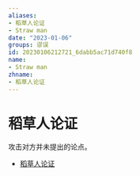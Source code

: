 ```yaml
---
aliases:
- 稻草人论证
- Straw man
date: "2023-01-06"
groups: 谬误
id: 20230106212721_6dabb5ac71d740f8
name:
- Straw man
zhname:
- 稻草人论证
---
```


# 稻草人论证

攻击对方并未提出的论点。

* [稻草人论证](https://zh.wikipedia.org/wiki/%E7%A8%BB%E8%8D%89%E4%BA%BA%E8%AB%96%E8%AD%89)

